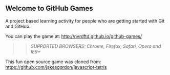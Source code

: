 ## Welcome to GitHub Games

A project based learning activity for people who are getting started with Git and GitHub.

You can play the game at: http://nvrdftd.github.io/github-games/

>> _*SUPPORTED BROWSERS*: Chrome, Firefox, Safari, Opera and IE9+_

This fun open source game was cloned from: https://github.com/jakesgordon/javascript-tetris
